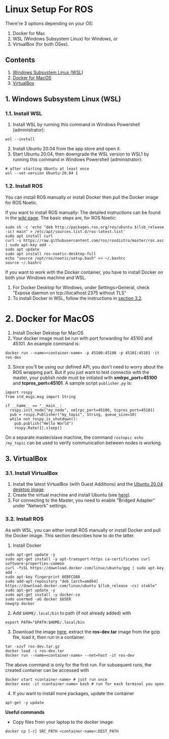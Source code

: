 # Linux Setup For ROS
There're 3 options depending on your OS: 
1. Docker for Mac
2. WSL (Windows Subsystem Linux) for Windows, or 
3. VirtualBox (for both OSes).

## Contents
1. [Windows Subsystem Linux (WSL)](#1-windows-subsystem-linux-wsl)
2. [Docker for MacOS](#2-docker-for-macos)
3. [VirtualBox](#3-virtualbox)

## 1. Windows Subsystem Linux (WSL)
### 1.1. Install WSL
1. Install WSL by running this command in Windows Powershell (administrator):
```
wsl --install
```
2. Install Ubuntu 20.04 from the app store and open it.
3. Start Ubuntu 20.04, then downgrade the WSL version to WSL1 by running this command in Windows Powershell (administrator):
```
# after starting Ubuntu at least once
wsl --set-version Ubuntu-20.04 1
```

### 1.2. Install ROS
You can install ROS manually or install Docker then pull the Docker image for ROS Noetic.

If you want to install ROS manually:
The detailed instructions can be found in the [wiki page](http://wiki.ros.org/noetic/Installation/Ubuntu). The basic steps are, for ROS Noetic:
```
sudo sh -c 'echo "deb http://packages.ros.org/ros/ubuntu $(lsb_release -sc) main" > /etc/apt/sources.list.d/ros-latest.list'
sudo apt install curl
curl -s https://raw.githubusercontent.com/ros/rosdistro/master/ros.asc | sudo apt-key add -
sudo apt update
sudo apt install ros-noetic-desktop-full
echo "source /opt/ros/noetic/setup.bash" >> ~/.bashrc
source ~/.bashrc
```

If you want to work with the Docker container, you have to install Docker on both your Windows machine and WSL.
1. For Docker Desktop for Windows, under Settings>General, check "Expose daemon on tcp://localhost:2375 without TLS"
2. To install Docker in WSL, follow the instructions in [section 3.2](#32-install-ros).

# 2. Docker for MacOS
1. Install Docker Dekstop for MacOS
2. Your docker image must be run with port forwarding for 45100 and 45101. An example command is:
```
docker run --name=<container-name> -p 45100:45100 -p 45101:45101 -it ros-dev
```
3. Since you'll be using our defined API, you don't need to worry about the ROS wrapping part. But if you just want to test connectio with the master, your publish node must be initiated with **xmlrpc_port=45100** and **tcpros_port=45101**. A sample script ```publisher.py``` is:
```
import rospy
from std_msgs.msg import String

if __name__ == "__main__:
  rospy.init_node("my_node", xmlrpc_port=45100, tcpros_port=45101)
  pub = rospy.Publisher("my_topic", String, queue_size=10)
  while not rospy.is_shutdown():
    pub.publish("Hello World")
    rospy.Rate(1).sleep()
```
On a separate master/slave machine, the command ```rostopic echo /my_topic``` can be used to verify communication between nodes is working.

## 3. VirtualBox
### 3.1. Install VirtualBox
1. Install the latest VirtualBox (with Guest Additions) and the [Ubuntu 20.04 desktop image](https://releases.ubuntu.com/20.04.5/).
2. Create the virtual machine and install Ubuntu (see [here](https://www.ktexperts.com/how-to-install-ubuntu-20-04-1-lts-on-windows-using-virtualbox/)).
3. For connecting to the Master, you need to enable "Bridged Adapter" under "Network" settings.

### 3.2. Install ROS
As with WSL, you can either install ROS manually or install Docker and pull the Docker image. This section describes how to do the latter.

1. Install Docker
```
sudo apt-get update -y
sudo apt-get install -y apt-transport-https ca-certificates curl software-properties-common
curl -fsSL https://download.docker.com/linux/ubuntu/gpg | sudo apt-key add -
sudo apt-key fingerprint 0EBFCD88
sudo add-apt-repository "deb [arch=amd64] https://download.docker.com/linux/ubuntu $(lsb_release -cs) stable"
sudo apt-get update -y
sudo apt-get install -y docker-ce
sudo usermod -aG docker $USER
newgrp docker
```
2. Add ```$HOME/.local/bin``` to path (if not already added) with
```
export PATH="$PATH:$HOME/.local/bin
```
3. Download the image [here](https://imperiallondon-my.sharepoint.com/:u:/g/personal/rcc22_ic_ac_uk/EWee1KKcSwdIhISsV-WGkZMBm5T-fMnaxEGU-Occr3naWg?e=8LmF1S), extract the **ros-dev.tar** image from the gzip file, load it, then run in a container.
```
tar -xzvf ros-dev.tar.gz
docker load -i ros-dev.tar
docker run --name=<container-name> --net=host -it ros-dev
```
The above command is only for the first run. For subsequent runs, the created container can be accessed with
```
docker start <container-name> # just run once
docker exec -it <container-name> bash # run for each terminal you open
```
4. If you want to install more packages, update the container
```
apt-get -y update
```

**Useful commands**
- Copy files from your laptop to the docker image:
```
docker cp [-r] SRC_PATH <container-name>:DEST_PATH
```
